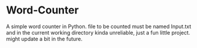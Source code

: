 # Word-Counter
A simple word counter in Python.
file to be counted must be named Input.txt and in the current working directory
kinda unreliable, just a fun little project.
might update a bit in the future.
